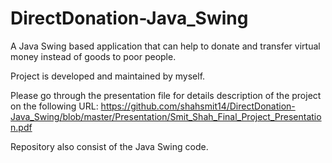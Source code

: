 # DirectDonation-Java_Swing

A Java Swing based application that can help to donate and transfer virtual money instead of goods to poor people.

Project is developed and maintained by myself.

Please go through the presentation file for details description of the project on the following URL: 
https://github.com/shahsmit14/DirectDonation-Java_Swing/blob/master/Presentation/Smit_Shah_Final_Project_Presentation.pdf 

Repository also consist of the Java Swing code.

